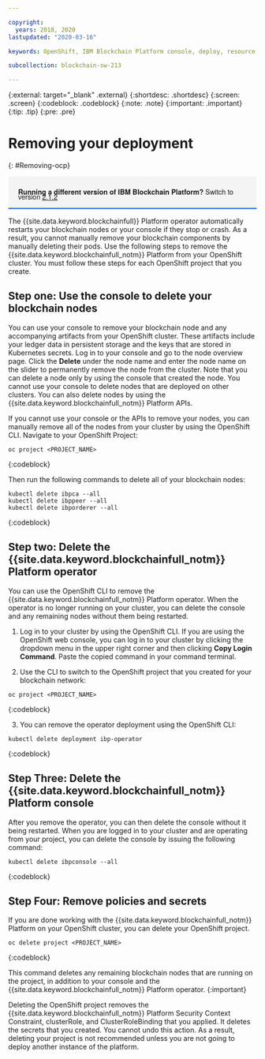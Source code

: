 ```yaml
---

copyright:
  years: 2018, 2020
lastupdated: "2020-03-16"

keywords: OpenShift, IBM Blockchain Platform console, deploy, resource requirements, storage, parameters

subcollection: blockchain-sw-213

---
```


{:external: target="_blank" .external}
{:shortdesc: .shortdesc}
{:screen: .screen}
{:codeblock: .codeblock}
{:note: .note}
{:important: .important}
{:tip: .tip}
{:pre: .pre}

# Removing your deployment
{: #Removing-ocp}

<div style="background-color: #f4f4f4; padding-left: 20px; border-bottom: 2px solid #0f62fe; padding-top: 12px; padding-bottom: 4px; margin-bottom: 16px; font-family: 'IBM Plex Sans', 'Helvetica Neue', Arial, sans-serif;">
  <p style="line-height: 10px;">
    <strong>Running a different version of IBM Blockchain Platform?</strong> Switch to version
    <a href="https://cloud.ibm.com/docs/blockchain-sw?topic=blockchain-sw-Removing-ocp">2.1.2</a>
    </p>
</div>


The {{site.data.keyword.blockchainfull}} Platform operator automatically restarts your blockchain nodes or your console if they stop or crash. As a result, you cannot manually remove your blockchain components by manually deleting their pods. Use the following steps to remove the {{site.data.keyword.blockchainfull_notm}} Platform from your OpenShift cluster. You must follow these steps for each OpenShift project that you create.

## Step one: Use the console to delete your blockchain nodes

You can use your console to remove your blockchain node and any accompanying artifacts from your OpenShift cluster. These artifacts include your ledger data in persistent storage and the keys that are stored in Kubernetes secrets. Log in to your console and go to the node overview page. Click the **Delete** under the node name and enter the node name on the slider to permanently remove the node from the cluster. Note that you can delete a node only by using the console that created the node. You cannot use your console to delete nodes that are deployed on other clusters. You can also delete nodes by using the {{site.data.keyword.blockchainfull_notm}} Platform APIs.

If you cannot use your console or the APIs to remove your nodes, you can manually remove all of the nodes from your cluster by using the OpenShift CLI. Navigate to your OpenShift Project:
```
oc project <PROJECT_NAME>
```
{:codeblock}

Then run the following commands to delete all of your blockchain nodes:
```
kubectl delete ibpca --all
kubectl delete ibppeer --all
kubectl delete ibporderer --all
```
{:codeblock}

## Step two: Delete the {{site.data.keyword.blockchainfull_notm}} Platform operator

You can use the OpenShift CLI to remove the {{site.data.keyword.blockchainfull_notm}} Platform operator. When the operator is no longer running on your cluster, you can delete the console and any remaining nodes without them being restarted.

1. Log in to your cluster by using the OpenShift CLI. If you are using the OpenShift web console, you can log in to your cluster by clicking the dropdown menu in the upper right corner and then clicking **Copy Login Command**. Paste the copied command in your command terminal.

2. Use the CLI to switch to the OpenShift project that you created for your blockchain network:

  ```
  oc project <PROJECT_NAME>
  ```
  {:codeblock}

3. You can remove the operator deployment using the OpenShift CLI:

  ```
  kubectl delete deployment ibp-operator
  ```
  {:codeblock}

## Step Three: Delete the {{site.data.keyword.blockchainfull_notm}} Platform console

After you remove the operator, you can then delete the console without it being restarted. When you are logged in to your cluster and are operating from your project, you can delete the console by issuing the following command:

```
kubectl delete ibpconsole --all
```
{:codeblock}

## Step Four: Remove policies and secrets

If you are done working with the {{site.data.keyword.blockchainfull_notm}} Platform on your OpenShift cluster, you can delete your OpenShift project.

```
oc delete project <PROJECT_NAME>
```
{:codeblock}

This command deletes any remaining blockchain nodes that are running on the project, in addition to your console and the {{site.data.keyword.blockchainfull_notm}} Platform operator.
{:important}

Deleting the OpenShift project removes the {{site.data.keyword.blockchainfull_notm}} Platform Security Context Constraint, clusterRole, and ClusterRoleBinding that you applied. It deletes the secrets that you created. You cannot undo this action. As a result, deleting your project is not recommended unless you are not going to deploy another instance of the platform.
